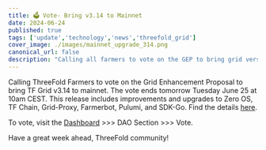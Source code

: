 ```yaml
---
title: 🗳 Vote- Bring v3.14 to Mainnet
date: 2024-06-24
published: true
tags: ['update','technology','news','threefold_grid']
cover_image: ./images/mainnet_upgrade_314.png
canonical_url: false
description: "Calling all farmers to vote on the GEP to bring grid version 3.14 to mainnet!"
---
```


Calling ThreeFold Farmers to vote on the Grid Enhancement Proposal to bring TF Grid v3.14 to mainnet. The vote ends tomorrow Tuesday June 25 at 10am CEST. This release includes improvements and upgrades to Zero OS, TF Chain, Grid-Proxy, Farmerbot, Pulumi, and SDK-Go. Find the details [here](https://forum.threefold.io/t/gep-tf-grid-mainnet-release-3-14/4372).

To vote, visit the [Dashboard](https://dashboard.grid.tf/) >>> DAO Section >>> Vote.

Have a great week ahead, ThreeFold community!